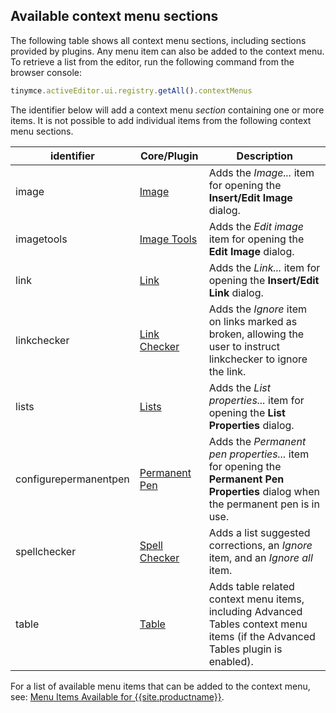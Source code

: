 ## Available context menu sections

The following table shows all context menu sections, including sections provided by plugins.
Any menu item can also be added to the context menu.
To retrieve a list from the editor, run the following command from the browser console:

```js
tinymce.activeEditor.ui.registry.getAll().contextMenus
```

The identifier below will add a context menu _section_ containing one or more items. It is not possible to add individual items from the following context menu sections.

| identifier  | Core/Plugin  | Description  |
| ----------- | ------------ | ------------ |
| image | [Image]({{site.baseurl}}/plugins/image/) | Adds the _Image..._ item for opening the **Insert/Edit Image** dialog. |
| imagetools | [Image Tools]({{site.baseurl}}/plugins/imagetools/) | Adds the _Edit image_ item for opening the **Edit Image** dialog. |
| link | [Link]({{site.baseurl}}/plugins/link/) | Adds the _Link..._ item for opening the **Insert/Edit Link** dialog. |
| linkchecker | [Link Checker]({{site.baseurl}}/plugins/linkchecker/) | Adds the _Ignore_ item on links marked as broken, allowing the user to instruct linkchecker to ignore the link. |
| lists | [Lists]({{site.baseurl}}/plugins/lists/) | Adds the _List properties..._ item for opening the **List Properties** dialog. |
| configurepermanentpen | [Permanent Pen]({{site.baseurl}}/plugins/permanentpen/) | Adds the _Permanent pen properties..._ item for opening the **Permanent Pen Properties** dialog when the permanent pen is in use. |
| spellchecker | [Spell Checker]({{site.baseurl}}/plugins/spellchecker/) | Adds a list suggested corrections, an _Ignore_ item, and an _Ignore all_ item. |
| table | [Table]({{site.baseurl}}/plugins/table/) | Adds table related context menu items, including Advanced Tables context menu items (if the Advanced Tables plugin is enabled). |

For a list of available menu items that can be added to the context menu, see: [Menu Items Available for {{site.productname}}]({{site.baseurl}}/advanced/available-menu-items/).